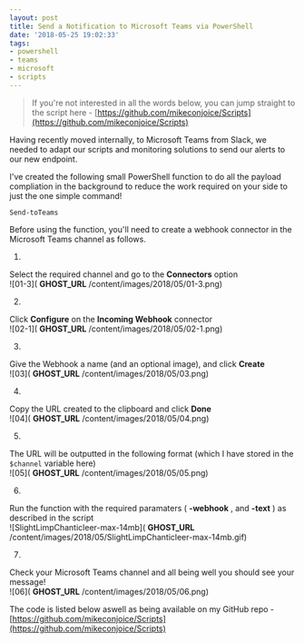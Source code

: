 ```yaml
---
layout: post
title: Send a Notification to Microsoft Teams via PowerShell
date: '2018-05-25 19:02:33'
tags:
- powershell
- teams
- microsoft
- scripts
---
```


> If you're not interested in all the words below, you can jump straight to the script here - [https://github.com/mikeconjoice/Scripts](https://github.com/mikeconjoice/Scripts)

Having recently moved internally, to Microsoft Teams from Slack, we needed to adapt our scripts and monitoring solutions to send our alerts to our new endpoint.

I've created the following small PowerShell function to do all the payload compliation in the background to reduce the work required on your side to just the one simple command!

`Send-toTeams`

Before using the function, you'll need to create a webhook connector in the Microsoft Teams channel as follows.

1. 

Select the required channel and go to the **Connectors** option  
 ![01-3]( __GHOST_URL__ /content/images/2018/05/01-3.png)

2. 

Click **Configure** on the **Incoming Webhook** connector  
 ![02-1]( __GHOST_URL__ /content/images/2018/05/02-1.png)

3. 

Give the Webhook a name (and an optional image), and click **Create**  
 ![03]( __GHOST_URL__ /content/images/2018/05/03.png)

4. 

Copy the URL created to the clipboard and click **Done**  
 ![04]( __GHOST_URL__ /content/images/2018/05/04.png)

5. 

The URL will be outputted in the following format (which I have stored in the `$channel` variable here)  
 ![05]( __GHOST_URL__ /content/images/2018/05/05.png)

6. 

Run the function with the required paramaters ( **-webhook** , and **-text** ) as described in the script  
 ![SlightLimpChanticleer-max-14mb]( __GHOST_URL__ /content/images/2018/05/SlightLimpChanticleer-max-14mb.gif)

7. 

Check your Microsoft Teams channel and all being well you should see your message!  
 ![06]( __GHOST_URL__ /content/images/2018/05/06.png)

The code is listed below aswell as being available on my GitHub repo - [https://github.com/mikeconjoice/Scripts](https://github.com/mikeconjoice/Scripts)

<script src="https://gist.github.com/mikeconjoice/4f1da3b2d051c9328433e31271fc6583.js"></script><!--kg-card-end: markdown-->